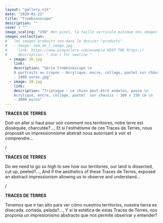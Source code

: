 ```yaml
---
layout: "gallery.njk"
date: "2020-01-22"
title: "Trombinoscope"
description: ""
cover : ""
image_scaling: "250" #en pixel, la taille verticale minimum des images presentes dans la gallery
images_collection:
#   les images produits son dans le dossier "products" 
#   - image: nom_de_l_image.jpg
#     link: https://www.pcagallery.com/example KEEP THE https://
#     description: " Use \ for newline "
  - image: 26.jpg
    link:
    description: "Série trombinoscope \n
    9 portraits au crayon - Acrylique, encre, collage, pastel sur châssis - 150 x 110 cm \n
    - 2400 euros.jpg"
  - image: 28.jpg
    link:
    description: "Triptyque - Le chien peut-être andalou, passe \n
    Acrylique, encre, collage, pastel  sur chassis - 100 x 150 cm \n
    - 3000 euros"
---
```

**TRACES DE TERRES**

Doit-on aller si haut pour voir comment nos territoires, notre terre est disséquée, charcutée?..., Et si l'esthétisme de ces Traces de Terres, nous proposait un impressionnisme abstrait nous autorisant à voir et comprendre... 

/

**TRACES DE TERRES**

Do we need to go so high to see how our territories, our land is dissected, cut up, peeled?..., And if the aesthetics of these Traces de Terres, exposed an abstract impressionism allowing us to observe and understand... 

/

**TRACES DE TERRES**

Tenemos que ir tan alto para ver cómo nuestros territorios, nuestra tierra es disecada, cortada, pelada?..., Y si la estética de estas Traces de Terres, nos proponía un impresionismo abstracto que nos permite observar y entender? 
